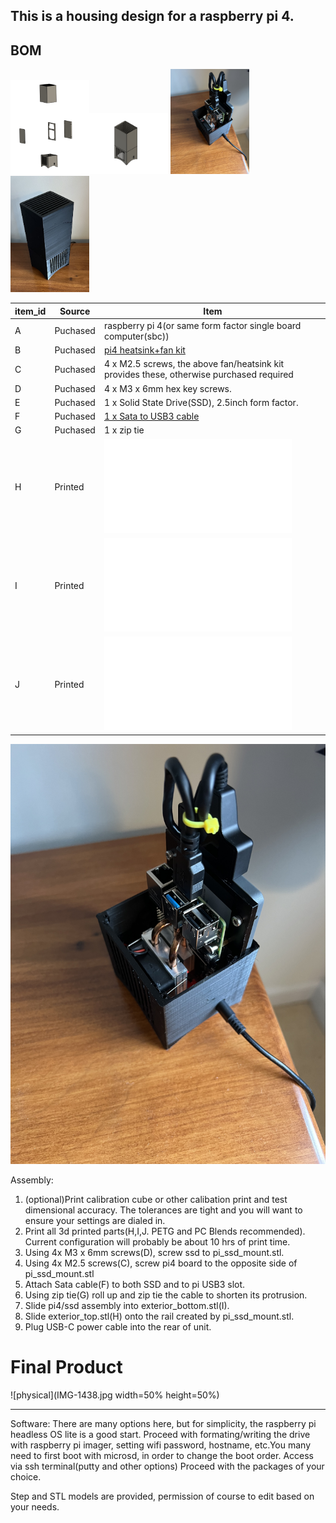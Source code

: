 ## This is a housing design for a raspberry pi 4.

   
## BOM


<img src="assembly.PNG" width="25%" height="25%"><img src="render.PNG" width="25%" height="25%">
<img src="IMG-1401.jpg" width="25%" height="25%"><img src="IMG-1438.jpg" width="25%" height="25%">

| item_id | Source | Item |
|-------|------|----|
|A|Puchased| raspberry pi 4(or same form factor single board computer(sbc)) |
|B|Puchased| [pi4 heatsink+fan kit](https://www.amazon.com/gp/product/B07ZV1LLWK/ref=ppx_yo_dt_b_asin_title_o00_s00?ie=UTF8&th=1)|
|C|Puchased| 4 x M2.5 screws, the above fan/heatsink kit provides these, otherwise purchased required|
|D|Puchased| 4 x M3 x 6mm hex key screws.|
|E|Puchased| 1 x Solid State Drive(SSD), 2.5inch form factor.|
|F|Puchased| [1 x Sata to USB3 cable](https://www.amazon.com/gp/product/B01ESJS36Q/ref=ppx_yo_dt_b_search_asin_title?ie=UTF8&psc=1)|
|G|Puchased| 1 x zip tie|
|H|Printed| ![exterior_top.stl](exterior_top.stl)|
|I|Printed| ![exterior_bottom.stl](exterior_bottom.stl)||
|J|Printed| ![pi_ssd_mount.stl](pi_ssd_mount.stl)||

![physical](IMG-1401.jpg)

Assembly:
1. (optional)Print calibration cube or other calibation print and test dimensional accuracy. The tolerances are tight and you will want to ensure your settings are dialed in.
2. Print all 3d printed parts(H,I,J. PETG and PC Blends recommended). Current configuration will probably be about 10 hrs of print time.
3. Using 4x M3  x 6mm screws(D), screw ssd to pi_ssd_mount.stl.
4. Using 4x M2.5 screws(C), screw pi4 board to the opposite side of pi_ssd_mount.stl
5. Attach Sata cable(F) to both SSD and to pi USB3 slot.
6. Using zip tie(G) roll up and zip tie the cable to shorten its protrusion.
7. Slide pi4/ssd assembly into exterior_bottom.stl(I).
8. Slide exterior_top.stl(H) onto the rail created by pi_ssd_mount.stl.
9. Plug USB-C power cable into the rear of unit.

# Final Product
![physical](IMG-1438.jpg width=50% height=50%)

---
Software:
There are many options here, but for simplicity, the raspberry pi headless OS lite is a good start.
Proceed with formating/writing the drive with raspberry pi imager, setting wifi password, hostname, etc.You many need to first boot with microsd, in order to change the boot order.
Access via ssh terminal(putty and other options)
Proceed with the packages of your choice. 

Step and STL models are provided, permission of course to edit based on your needs. 
